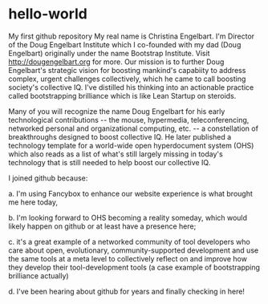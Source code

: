 # hello-world
My first github repository
My real name is Christina Engelbart. I'm Director of the Doug Engelbart Institute which I co-founded with my dad (Doug Engelbart) originally under the name Bootstrap Institute. Visit http://dougengelbart.org for more. Our mission is to further Doug Engelbart's strategic vision for boosting mankind's capabiity to address complex, urgent challenges collectively, which he came to call boosting society's collective IQ. I've distilled his thinking into an actionable practice called bootstrapping brilliance which is like Lean Startup on steroids. 

Many of you will recognize the name Doug Engelbart for his early technological contributions -- the mouse, hypermedia, teleconferencing, networked personal and organizational computing, etc. -- a constellation of breakthroughs designed to boost collective IQ. He later published a technology template for a world-wide open hyperdocument system (OHS) which also reads as a list of what's still largely missing in today's technology that is still needed to help boost our collective IQ. 

I joined github because: 

a. I'm using Fancybox to enhance our website experience is what brought me here today, 

b. I'm looking forward to OHS becoming a reality someday, which would likely happen on github or at least have a presence here;

c. it's a great example of a networked community of tool developers who care about open, evolutionary, community-supported development and use the same tools at a meta level to collectively reflect on and improve how they develop their tool-development tools (a case example of bootstrapping brilliance actually)

d. I've been hearing about github for years and finally checking in here!
